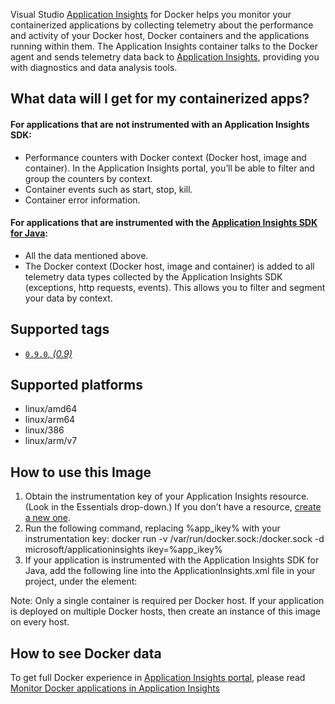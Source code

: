 Visual Studio [Application Insights][appinsights-overview] for Docker helps you monitor your containerized applications by collecting telemetry about the performance and activity of your Docker host, Docker containers and the applications running within them.
The Application Insights container talks to the Docker agent and sends telemetry data back to [Application Insights][appinsights-home], providing you with diagnostics and data analysis tools.

## What data will I get for my containerized apps?

#### For applications that are not instrumented with an Application Insights SDK:
* Performance counters with Docker context (Docker host, image and container). In the Application Insights portal, you’ll be able to filter and group the counters by context.
* Container events such as start, stop, kill.
* Container error information.

#### For applications that are instrumented with the [Application Insights SDK for Java][appinsights-java-sdk]:
* All the data mentioned above.
* The Docker context (Docker host, image and container) is added to all telemetry data types collected by the Application Insights SDK (exceptions, http requests, events). This allows you to filter and segment your data by context.

## Supported tags
* [`0.9.0`, _(0.9)_](https://github.com/kbeaugrand/ApplicationInsights-Docker/tree/0.9.0/Dockerfile)

## Supported platforms
* linux/amd64
* linux/arm64
* linux/386
* linux/arm/v7

## How to use this Image

1.	Obtain the instrumentation key of your Application Insights resource. (Look in the Essentials drop-down.) If you don’t have a resource, [create a new one][appinsights-create-resource].
2.	Run the following command, replacing %app_ikey% with your instrumentation key:
docker run -v /var/run/docker.sock:/docker.sock -d microsoft/applicationinsights ikey=%app_ikey%
3.	If your application is instrumented with the Application Insights SDK for Java, add the following line into the ApplicationInsights.xml file in your project, under the <TelemetryInitializers> element:
<Add type="com.microsoft.applicationinsights.extensibility.initializer.docker.DockerContextInitializer"/>

Note: Only a single container is required per Docker host. If your application is deployed on multiple Docker hosts, then create an instance of this image on every host.

## How to see Docker data
To get full Docker experience in [Application Insights portal][azure-portal], please read [Monitor Docker applications in Application Insights][appinsights-docker-article]

[appinsights-home]: https://azure.microsoft.com/en-us/services/application-insights/
[appinsights-overview]: https://azure.microsoft.com/en-us/documentation/articles/app-insights-overview/
[appinsights-java-sdk]: https://azure.microsoft.com/en-us/documentation/articles/app-insights-java-get-started/
[appinsights-create-resource]: https://azure.microsoft.com/documentation/articles/app-insights-create-new-resource/
[azure-portal]: https://portal.azure.com/
[appinsights-docker-article]: https://azure.microsoft.com/en-us/documentation/articles/app-insights-docker/
